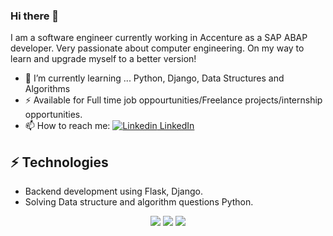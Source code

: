 ### Hi there 👋
I am a software engineer currently working in Accenture as a SAP ABAP developer. Very passionate about computer engineering. On my way to learn and upgrade myself to a better version!


- 🌱 I’m currently learning ... Python, Django, Data Structures and Algorithms
- ⚡  Available for Full time job oppourtunities/Freelance projects/internship opportunities.
- 📫 How to reach me: [![Linkedin](https://i.stack.imgur.com/gVE0j.png) LinkedIn](https://www.linkedin.com/in/ayushi-sharma-a0b7b4138/)

## ⚡ Technologies
- Backend development using Flask, Django.
- Solving Data structure and algorithm questions Python.

<p align="center">
  <img src ="https://github-readme-stats.vercel.app/api?username=aayu-s&show_icons=true&count_private=true&theme=darcula&hide_border=true&hide=issues,contribs&bg_color=00000000">
  <img src ="https://github-readme-stats.vercel.app/api/top-langs/?username=aayu-s&layout=compact&hide_border=true&theme=darcula&bg_color=00000000&langs_count=6&hide=jupyter%20notebook,tex,css,php">
  <img src ="https://github-readme-streak-stats.herokuapp.com?user=aayu-s&theme=darcula&hide_border=true&background=FFFFFF00">
</p>

<!-- <p align="center">
  <img align="left" src ="https://giaayu-sthub-readme-stats.vercel.app/api/pin/?username=aveek-saha&repo=ytdx">
  <img align="right" src ="https://github-readme-stats.vercel.app/api/pin/?username=aveek-saha&repo=pixel-weather">
</p> -->
